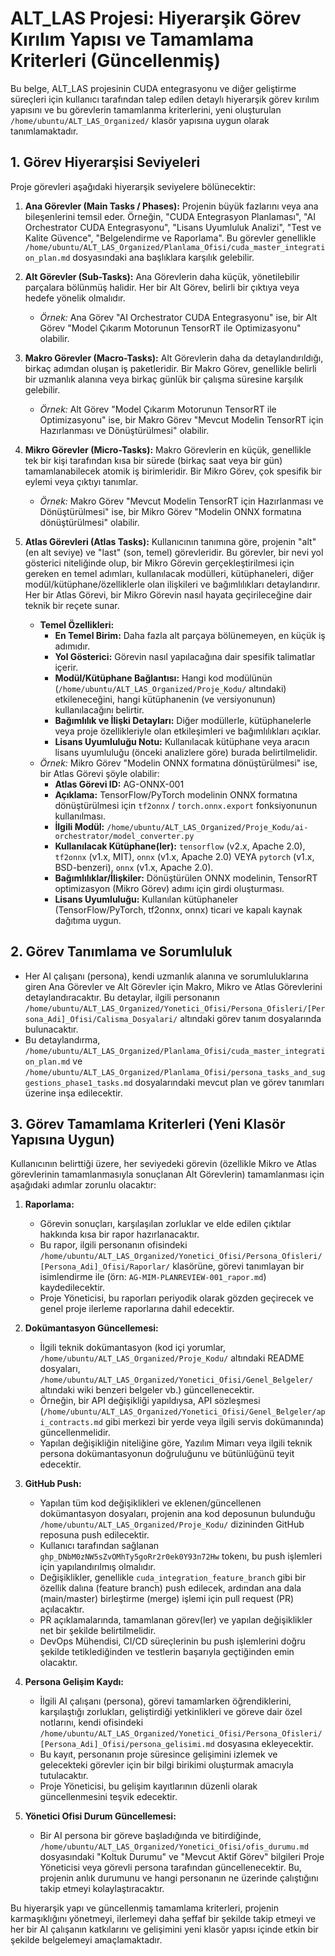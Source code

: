 # ALT_LAS Projesi: Hiyerarşik Görev Kırılım Yapısı ve Tamamlama Kriterleri (Güncellenmiş)

Bu belge, ALT_LAS projesinin CUDA entegrasyonu ve diğer geliştirme süreçleri için kullanıcı tarafından talep edilen detaylı hiyerarşik görev kırılım yapısını ve bu görevlerin tamamlanma kriterlerini, yeni oluşturulan `/home/ubuntu/ALT_LAS_Organized/` klasör yapısına uygun olarak tanımlamaktadır.

## 1. Görev Hiyerarşisi Seviyeleri

Proje görevleri aşağıdaki hiyerarşik seviyelere bölünecektir:

1.  **Ana Görevler (Main Tasks / Phases):** Projenin büyük fazlarını veya ana bileşenlerini temsil eder. Örneğin, "CUDA Entegrasyon Planlaması", "AI Orchestrator CUDA Entegrasyonu", "Lisans Uyumluluk Analizi", "Test ve Kalite Güvence", "Belgelendirme ve Raporlama". Bu görevler genellikle `/home/ubuntu/ALT_LAS_Organized/Planlama_Ofisi/cuda_master_integration_plan.md` dosyasındaki ana başlıklara karşılık gelebilir.

2.  **Alt Görevler (Sub-Tasks):** Ana Görevlerin daha küçük, yönetilebilir parçalara bölünmüş halidir. Her bir Alt Görev, belirli bir çıktıya veya hedefe yönelik olmalıdır.
    *   *Örnek:* Ana Görev "AI Orchestrator CUDA Entegrasyonu" ise, bir Alt Görev "Model Çıkarım Motorunun TensorRT ile Optimizasyonu" olabilir.

3.  **Makro Görevler (Macro-Tasks):** Alt Görevlerin daha da detaylandırıldığı, birkaç adımdan oluşan iş paketleridir. Bir Makro Görev, genellikle belirli bir uzmanlık alanına veya birkaç günlük bir çalışma süresine karşılık gelebilir.
    *   *Örnek:* Alt Görev "Model Çıkarım Motorunun TensorRT ile Optimizasyonu" ise, bir Makro Görev "Mevcut Modelin TensorRT için Hazırlanması ve Dönüştürülmesi" olabilir.

4.  **Mikro Görevler (Micro-Tasks):** Makro Görevlerin en küçük, genellikle tek bir kişi tarafından kısa bir sürede (birkaç saat veya bir gün) tamamlanabilecek atomik iş birimleridir. Bir Mikro Görev, çok spesifik bir eylemi veya çıktıyı tanımlar.
    *   *Örnek:* Makro Görev "Mevcut Modelin TensorRT için Hazırlanması ve Dönüştürülmesi" ise, bir Mikro Görev "Modelin ONNX formatına dönüştürülmesi" olabilir.

5.  **Atlas Görevleri (Atlas Tasks):** Kullanıcının tanımına göre, projenin "alt" (en alt seviye) ve "last" (son, temel) görevleridir. Bu görevler, bir nevi yol gösterici niteliğinde olup, bir Mikro Görevin gerçekleştirilmesi için gereken en temel adımları, kullanılacak modülleri, kütüphaneleri, diğer modül/kütüphane/özelliklerle olan ilişkileri ve bağımlılıkları detaylandırır. Her bir Atlas Görevi, bir Mikro Görevin nasıl hayata geçirileceğine dair teknik bir reçete sunar.
    *   **Temel Özellikleri:**
        *   **En Temel Birim:** Daha fazla alt parçaya bölünemeyen, en küçük iş adımıdır.
        *   **Yol Gösterici:** Görevin nasıl yapılacağına dair spesifik talimatlar içerir.
        *   **Modül/Kütüphane Bağlantısı:** Hangi kod modülünün (`/home/ubuntu/ALT_LAS_Organized/Proje_Kodu/` altındaki) etkileneceğini, hangi kütüphanenin (ve versiyonunun) kullanılacağını belirtir.
        *   **Bağımlılık ve İlişki Detayları:** Diğer modüllerle, kütüphanelerle veya proje özellikleriyle olan etkileşimleri ve bağımlılıkları açıklar.
        *   **Lisans Uyumluluğu Notu:** Kullanılacak kütüphane veya aracın lisans uyumluluğu (önceki analizlere göre) burada belirtilmelidir.
    *   *Örnek:* Mikro Görev "Modelin ONNX formatına dönüştürülmesi" ise, bir Atlas Görevi şöyle olabilir:
        *   **Atlas Görevi ID:** AG-ONNX-001
        *   **Açıklama:** TensorFlow/PyTorch modelinin ONNX formatına dönüştürülmesi için `tf2onnx` / `torch.onnx.export` fonksiyonunun kullanılması.
        *   **İlgili Modül:** `/home/ubuntu/ALT_LAS_Organized/Proje_Kodu/ai-orchestrator/model_converter.py`
        *   **Kullanılacak Kütüphane(ler):** `tensorflow` (v2.x, Apache 2.0), `tf2onnx` (v1.x, MIT), `onnx` (v1.x, Apache 2.0) VEYA `pytorch` (v1.x, BSD-benzeri), `onnx` (v1.x, Apache 2.0).
        *   **Bağımlılıklar/İlişkiler:** Dönüştürülen ONNX modelinin, TensorRT optimizasyon (Mikro Görev) adımı için girdi oluşturması.
        *   **Lisans Uyumluluğu:** Kullanılan kütüphaneler (TensorFlow/PyTorch, tf2onnx, onnx) ticari ve kapalı kaynak dağıtıma uygun.

## 2. Görev Tanımlama ve Sorumluluk

*   Her AI çalışanı (persona), kendi uzmanlık alanına ve sorumluluklarına giren Ana Görevler ve Alt Görevler için Makro, Mikro ve Atlas Görevlerini detaylandıracaktır. Bu detaylar, ilgili personanın `/home/ubuntu/ALT_LAS_Organized/Yonetici_Ofisi/Persona_Ofisleri/[Persona_Adi]_Ofisi/Calisma_Dosyalari/` altındaki görev tanım dosyalarında bulunacaktır.
*   Bu detaylandırma, `/home/ubuntu/ALT_LAS_Organized/Planlama_Ofisi/cuda_master_integration_plan.md` ve `/home/ubuntu/ALT_LAS_Organized/Planlama_Ofisi/persona_tasks_and_suggestions_phase1_tasks.md` dosyalarındaki mevcut plan ve görev tanımları üzerine inşa edilecektir.

## 3. Görev Tamamlama Kriterleri (Yeni Klasör Yapısına Uygun)

Kullanıcının belirttiği üzere, her seviyedeki görevin (özellikle Mikro ve Atlas görevlerinin tamamlanmasıyla sonuçlanan Alt Görevlerin) tamamlanması için aşağıdaki adımlar zorunlu olacaktır:

1.  **Raporlama:**
    *   Görevin sonuçları, karşılaşılan zorluklar ve elde edilen çıktılar hakkında kısa bir rapor hazırlanacaktır.
    *   Bu rapor, ilgili personanın ofisindeki `/home/ubuntu/ALT_LAS_Organized/Yonetici_Ofisi/Persona_Ofisleri/[Persona_Adi]_Ofisi/Raporlar/` klasörüne, görevi tanımlayan bir isimlendirme ile (örn: `AG-MIM-PLANREVIEW-001_rapor.md`) kaydedilecektir.
    *   Proje Yöneticisi, bu raporları periyodik olarak gözden geçirecek ve genel proje ilerleme raporlarına dahil edecektir.

2.  **Dokümantasyon Güncellemesi:**
    *   İlgili teknik dokümantasyon (kod içi yorumlar, `/home/ubuntu/ALT_LAS_Organized/Proje_Kodu/` altındaki README dosyaları, `/home/ubuntu/ALT_LAS_Organized/Yonetici_Ofisi/Genel_Belgeler/` altındaki wiki benzeri belgeler vb.) güncellenecektir.
    *   Örneğin, bir API değişikliği yapıldıysa, API sözleşmesi (`/home/ubuntu/ALT_LAS_Organized/Yonetici_Ofisi/Genel_Belgeler/api_contracts.md` gibi merkezi bir yerde veya ilgili servis dokümanında) güncellenmelidir.
    *   Yapılan değişikliğin niteliğine göre, Yazılım Mimarı veya ilgili teknik persona dokümantasyonun doğruluğunu ve bütünlüğünü teyit edecektir.

3.  **GitHub Push:**
    *   Yapılan tüm kod değişiklikleri ve eklenen/güncellenen dokümantasyon dosyaları, projenin ana kod deposunun bulunduğu `/home/ubuntu/ALT_LAS_Organized/Proje_Kodu/` dizininden GitHub reposuna push edilecektir.
    *   Kullanıcı tarafından sağlanan `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` tokenı, bu push işlemleri için yapılandırılmış olmalıdır.
    *   Değişiklikler, genellikle `cuda_integration_feature_branch` gibi bir özellik dalına (feature branch) push edilecek, ardından ana dala (main/master) birleştirme (merge) işlemi için pull request (PR) açılacaktır.
    *   PR açıklamalarında, tamamlanan görev(ler) ve yapılan değişiklikler net bir şekilde belirtilmelidir.
    *   DevOps Mühendisi, CI/CD süreçlerinin bu push işlemlerini doğru şekilde tetiklediğinden ve testlerin başarıyla geçtiğinden emin olacaktır.

4.  **Persona Gelişim Kaydı:**
    *   İlgili AI çalışanı (persona), görevi tamamlarken öğrendiklerini, karşılaştığı zorlukları, geliştirdiği yetkinlikleri ve göreve dair özel notlarını, kendi ofisindeki `/home/ubuntu/ALT_LAS_Organized/Yonetici_Ofisi/Persona_Ofisleri/[Persona_Adi]_Ofisi/persona_gelisimi.md` dosyasına ekleyecektir.
    *   Bu kayıt, personanın proje süresince gelişimini izlemek ve gelecekteki görevler için bir bilgi birikimi oluşturmak amacıyla tutulacaktır.
    *   Proje Yöneticisi, bu gelişim kayıtlarının düzenli olarak güncellenmesini teşvik edecektir.

5.  **Yönetici Ofisi Durum Güncellemesi:**
    *   Bir AI persona bir göreve başladığında ve bitirdiğinde, `/home/ubuntu/ALT_LAS_Organized/Yonetici_Ofisi/ofis_durumu.md` dosyasındaki "Koltuk Durumu" ve "Mevcut Aktif Görev" bilgileri Proje Yöneticisi veya görevli persona tarafından güncellenecektir. Bu, projenin anlık durumunu ve hangi personanın ne üzerinde çalıştığını takip etmeyi kolaylaştıracaktır.

Bu hiyerarşik yapı ve güncellenmiş tamamlama kriterleri, projenin karmaşıklığını yönetmeyi, ilerlemeyi daha şeffaf bir şekilde takip etmeyi ve her bir AI çalışanın katkılarını ve gelişimini yeni klasör yapısı içinde etkin bir şekilde belgelemeyi amaçlamaktadır.

